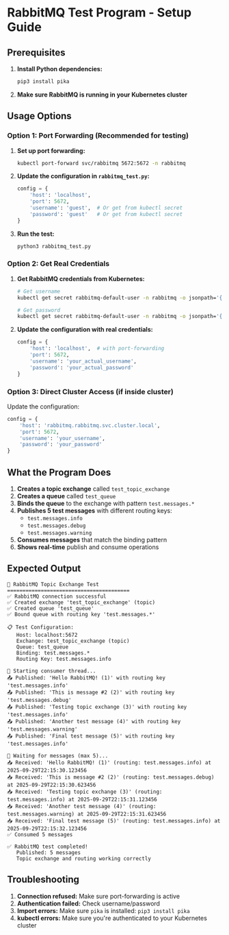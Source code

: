 # RabbitMQ Test Program - Setup Guide

## Prerequisites

1. **Install Python dependencies:**
   ```bash
   pip3 install pika
   ```

2. **Make sure RabbitMQ is running in your Kubernetes cluster**

## Usage Options

### Option 1: Port Forwarding (Recommended for testing)

1. **Set up port forwarding:**
   ```bash
   kubectl port-forward svc/rabbitmq 5672:5672 -n rabbitmq
   ```

2. **Update the configuration in `rabbitmq_test.py`:**
   ```python
   config = {
       'host': 'localhost',
       'port': 5672,
       'username': 'guest',  # Or get from kubectl secret
       'password': 'guest'   # Or get from kubectl secret
   }
   ```

3. **Run the test:**
   ```bash
   python3 rabbitmq_test.py
   ```

### Option 2: Get Real Credentials

1. **Get RabbitMQ credentials from Kubernetes:**
   ```bash
   # Get username
   kubectl get secret rabbitmq-default-user -n rabbitmq -o jsonpath='{.data.username}' | base64 --decode

   # Get password
   kubectl get secret rabbitmq-default-user -n rabbitmq -o jsonpath='{.data.password}' | base64 --decode
   ```

2. **Update the configuration with real credentials:**
   ```python
   config = {
       'host': 'localhost',  # with port-forwarding
       'port': 5672,
       'username': 'your_actual_username',
       'password': 'your_actual_password'
   }
   ```

### Option 3: Direct Cluster Access (if inside cluster)

Update the configuration:
```python
config = {
    'host': 'rabbitmq.rabbitmq.svc.cluster.local',
    'port': 5672,
    'username': 'your_username',
    'password': 'your_password'
}
```

## What the Program Does

1. **Creates a topic exchange** called `test_topic_exchange`
2. **Creates a queue** called `test_queue` 
3. **Binds the queue** to the exchange with pattern `test.messages.*`
4. **Publishes 5 test messages** with different routing keys:
   - `test.messages.info`
   - `test.messages.debug`
   - `test.messages.warning`
5. **Consumes messages** that match the binding pattern
6. **Shows real-time** publish and consume operations

## Expected Output

```
🐰 RabbitMQ Topic Exchange Test
========================================
✅ RabbitMQ connection successful
✅ Created exchange 'test_topic_exchange' (topic)
✅ Created queue 'test_queue'
✅ Bound queue with routing key 'test.messages.*'

📋 Test Configuration:
   Host: localhost:5672
   Exchange: test_topic_exchange (topic)
   Queue: test_queue
   Binding: test.messages.*
   Routing Key: test.messages.info

🔄 Starting consumer thread...
📤 Published: 'Hello RabbitMQ! (1)' with routing key 'test.messages.info'
📤 Published: 'This is message #2 (2)' with routing key 'test.messages.debug'
📤 Published: 'Testing topic exchange (3)' with routing key 'test.messages.info'
📤 Published: 'Another test message (4)' with routing key 'test.messages.warning'
📤 Published: 'Final test message (5)' with routing key 'test.messages.info'

🔄 Waiting for messages (max 5)...
📥 Received: 'Hello RabbitMQ! (1)' (routing: test.messages.info) at 2025-09-29T22:15:30.123456
📥 Received: 'This is message #2 (2)' (routing: test.messages.debug) at 2025-09-29T22:15:30.623456
📥 Received: 'Testing topic exchange (3)' (routing: test.messages.info) at 2025-09-29T22:15:31.123456
📥 Received: 'Another test message (4)' (routing: test.messages.warning) at 2025-09-29T22:15:31.623456
📥 Received: 'Final test message (5)' (routing: test.messages.info) at 2025-09-29T22:15:32.123456
✅ Consumed 5 messages

✅ RabbitMQ test completed!
   Published: 5 messages
   Topic exchange and routing working correctly
```

## Troubleshooting

1. **Connection refused:** Make sure port-forwarding is active
2. **Authentication failed:** Check username/password
3. **Import errors:** Make sure `pika` is installed: `pip3 install pika`
4. **kubectl errors:** Make sure you're authenticated to your Kubernetes cluster